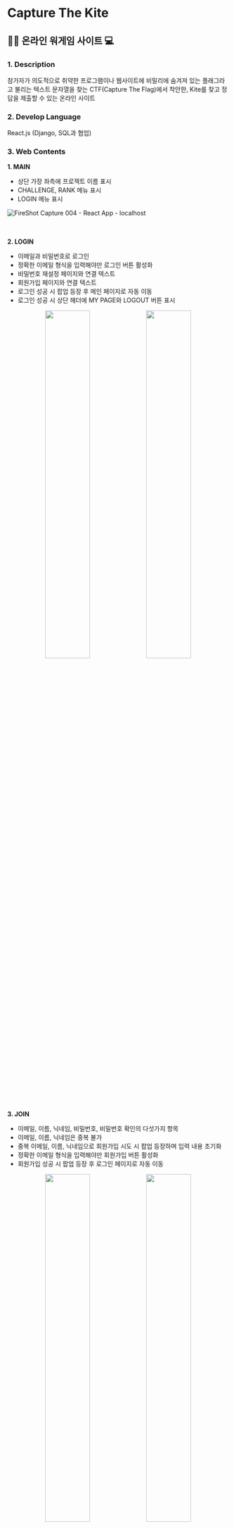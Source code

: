 # Capture The Kite

## 🧑‍💻 온라인 워게임 사이트 💻

### 1. Description
참가자가 의도적으로 취약한 프로그램이나 웹사이트에 비밀리에 숨겨져 있는 플래그라고 불리는 텍스트 문자열을 찾는 CTF(Capture The Flag)에서 착안한, Kite를 찾고 정답을 제출할 수 있는 온라인 사이트
<br/>  

### 2. Develop Language
React.js (Django, SQL과 협업)
<br/>  

### 3. Web Contents  
**1. MAIN**

- 상단 가장 좌측에 프로젝트 이름 표시
- CHALLENGE, RANK 메뉴 표시
- LOGIN 메뉴 표시

![FireShot Capture 004 - React App - localhost](https://github.com/sonemelody/Capture-The-Kite/assets/49124725/3f247440-ad3b-43eb-8fe2-c48c8c6e5c7e)<br/>   
<br/>  

**2. LOGIN**

- 이메일과 비밀번호로 로그인
- 정확한 이메일 형식을 입력해야만 로그인 버튼 활성화
- 비밀번호 재설정 페이지와 연결 텍스트
- 회원가입 페이지와 연결 텍스트
- 로그인 성공 시 팝업 등장 후 메인 페이지로 자동 이동
- 로그인 성공 시 상단 헤더에 MY PAGE와 LOGOUT 버튼 표시

<p align="center" width="100%">
<img src="https://github.com/sonemelody/Capture-The-Kite/assets/49124725/1c030a2b-b8c6-4f64-b238-b3db0b689864" width="45%">
<img src="https://github.com/sonemelody/Capture-The-Kite/assets/49124725/9be725af-9039-4d1e-a050-a5ceaa5f2999" width="45%"></p><br/>  
<br/>  

**3. JOIN**

- 이메일, 이름, 닉네임, 비밀번호, 비밀번호 확인의 다섯가지 항목
- 이메일, 이름, 닉네임은 중복 불가
- 중복 이메일, 이름, 닉네임으로 회원가입 시도 시 팝업 등장하며 입력 내용 초기화
- 정확한 이메일 형식을 입력해야만 회원가입 버튼 활성화
- 회원가입 성공 시 팝업 등장 후 로그인 페이지로 자동 이동


<p align="center" width="100%">
<img src="https://github.com/sonemelody/Capture-The-Kite/assets/49124725/5a952d2e-8329-4a56-bc98-b232154f50e6" width="45%">
<img src="https://github.com/sonemelody/Capture-The-Kite/assets/49124725/a3c302d4-c1cb-4a85-b0e3-11a4dabe3b09" width="45%"></p><br/>  
<br/>  

**4. LOGOUT**

- 현재 로그인된 계정에서 로그아웃
- 로그아웃 성공 시 상단 헤더에 다시 LOGIN 버튼 표시
<br/>  

**5. Password Reset**

- 비밀번호 재설정 페이지
- 회원가입한 이메일을 입력하면 해당 이메일로 비밀번호 재설정 링크 전송

![스크린샷 2023-11-12 232449](https://github.com/sonemelody/Capture-The-Kite/assets/49124725/be7452da-5478-484d-a37b-33dc02696207)<br/>  <br/>  

- 링크 클릭 시 새로 변경할 비밀번호와 비밀번호 확인 입력하는 페이지 등장
- 비밀번호 변경 이후 새 비밀번호로 로그인 가능

![스크린샷 2023-11-14 014400](https://github.com/sonemelody/Capture-The-Kite/assets/49124725/bdaa31b0-9930-4774-8f18-763a7fc96fa8)<br/>  
<br/>  


**6. CHALLENGE**  

- 문제 표시 페이지
- 기본 값은 전체 문제 표시
- 시스템, 리눅스, 웹, 암호학으로 필터링 가능
- 현재 표시하고 있는 카테고리만 다른 색 글씨
- 각 문제의 번호, 제목, 배점, 분야 어떤 것을 눌러도 해당 문제로 이동 가능


![FireShot Capture 005 - React App - localhost](https://github.com/sonemelody/Capture-The-Kite/assets/49124725/38795e6f-858b-4c19-ad24-0bd2a8bd910b)
![FireShot Capture 006 - React App - localhost](https://github.com/sonemelody/Capture-The-Kite/assets/49124725/3d796c94-1402-4fe0-8950-7aaceea6ff07)<br/>  
<br/>  


**7. Submit**  

- 문제 제출 페이지
- 문제 제목, 배점, 분야, 문제 정보, ssh_path 표시
- 웹 문제의 경우 접속 정보와 접속 정보 불러오기 버튼 표시, 버튼 누르면 할당된 주소 팝업 등장

![FireShot Capture 009 - React App - localhost](https://github.com/sonemelody/Capture-The-Kite/assets/49124725/10e934cf-2346-487e-b5a7-210015ad51df)
![KakaoTalk_20231112_215344089_01](https://github.com/sonemelody/Capture-The-Kite/assets/49124725/c6b268e3-2d66-440f-b0d4-add8b650b7e8)<br/>  <br/>  

- 제출한 답안이 정답인 경우 정답 팝업과 함께 실시간으로 점수 증가
- 오답인 경우 오답 팝업 표시
- 이미 정답을 맞힌 문제 재제출 방지, 점수 미증가

![FireShot Capture 011 - React App - localhost](https://github.com/sonemelody/Capture-The-Kite/assets/49124725/45dbebd9-088f-4dbe-8282-a2c9dddf0c84)
![FireShot Capture 010 - React App - localhost](https://github.com/sonemelody/Capture-The-Kite/assets/49124725/992e33f1-46bc-4a4a-83e0-05876724f80e)
![FireShot Capture 012 - React App - localhost](https://github.com/sonemelody/Capture-The-Kite/assets/49124725/90b20d8d-b839-4ac1-b179-6e859bb4dba0)<br/>  
<br/>  


**8. RANK**  

- 랭킹 페이지
- 사이트 내 모든 유저의 닉네임과 점수를 순위로 표시
- 1~3위는 랭킹 페이지 상단에 따로 표시
- 누군가의 점수가 증가한 경우, 랭킹 실시간 업데이트


![FireShot Capture 014 - React App - localhost](https://github.com/sonemelody/Capture-The-Kite/assets/49124725/61057ca4-34d0-49f4-b160-c5dbaf98f243)<br/>  
<br/>  



**9. MY PAGE**  

- 개인 정보 확인 페이지
- 로그인이 된 상태에서만 접근 가능
- 회원가입 시 등록한 이메일과 닉네임 표시
- 획득한 점수 표시
- 시스템, 웹, 리눅스, 암호학 각 분야별 점수 확인 가능

![스크린샷 2023-11-12 232533](https://github.com/sonemelody/Capture-The-Kite/assets/49124725/2e26df7e-6716-439e-96f8-291b54969bfd)
<br/>  
<br/>  




### 4. Icon Attributuions
<a href="https://www.flaticon.com/free-icons/medal" title="medal icons">Medal icons created by Freepik - Flaticon</a><br/>  
<a href="https://www.flaticon.com/free-icons/kite" title="kite icons">Kite icons created by Freepik - Flaticon</a><br/>  
<a href="https://www.flaticon.com/free-icons/unlock" title="unlock icons">Unlock icons created by surang - Flaticon</a><br/>  
<a href="https://www.flaticon.com/free-icons/victory" title="victory icons">Victory icons created by Freepik - Flaticon</a><br/>  
<br/>  
